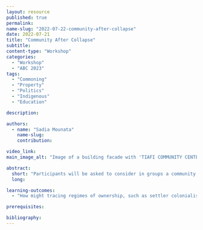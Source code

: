 ```yaml
---
layout: resource
published: true
permalink:
name-slug: "2022-07-22-community-after-collapse"
date: 2022-07-21
title: "Community After Collapse"
subtitle:
content-type: "Workshop"
categories:
  - "Workshop"
  - "ABC 2023"
tags:
  - "Commoning"
  - "Property"
  - "Politics"
  - "Indigenous"
  - "Education"

description:

authors:
  - name: "Sadia Mounata"
    name-slug:
    contribution:

video_link:
main_image_alt: "Image of a building facade with 'TIAFI COMMUNITY CENTER' painted on the side, design elements on the roof, and people standing in front."

abstract:
  short: "​Participants will be asked to consider in groups a community they feel is is on the verge of of collapsing or is vulnerable to any kind of climatic, environmental, political, social or technological threats or dissonance. They will then strategise and propose through graphs, patterns, maps and drawings their response as professionals through who, what, where, and how analyses."
  long:

learning-outcomes:
  - "How might tracing regimes of ownership, such as settler colonialism or financial capital, challenge and politicize contemporary design pedagogy?"

prerequisites:

bibliography:
---
```

